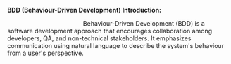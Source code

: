 ﻿**BDD (Behaviour-Driven Development) Introduction:**

`                        `Behaviour-Driven Development (BDD) is a software development approach that encourages collaboration among developers, QA, and non-technical stakeholders. It emphasizes communication using natural language to describe the system's behaviour from a user's perspective.
